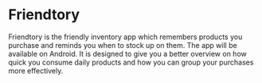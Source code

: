 # Friendtory
Friendtory is the friendly inventory app which remembers products you purchase and reminds you when to stock up on them.
The app will be available on Android.
It is designed to give you a better overview on how quick you consume daily products and how you can group your purchases more effectively.